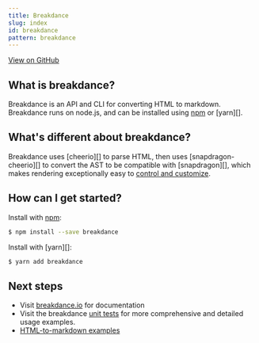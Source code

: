 ```yaml
---
title: Breakdance
slug: index
id: breakdance
pattern: breakdance
---
```


[View on GitHub](https://github.com/{{@site.repository}})

## What is breakdance?

Breakdance is an API and CLI for converting HTML to markdown. Breakdance runs on node.js, and can be installed using [npm](https://www.npmjs.com/) or [yarn][].

## What's different about breakdance?

Breakdance uses [cheerio][] to parse HTML, then uses [snapdragon-cheerio][] to convert the AST to be compatible with [snapdragon][], which makes rendering exceptionally easy to [control and customize](customize.html).

## How can I get started?

Install with [npm](https://www.npmjs.com/):

```sh
$ npm install --save breakdance
```

Install with [yarn][]:

```sh
$ yarn add breakdance
```


## Next steps

- Visit [breakdance.io](https://breakdance.io) for documentation
- Visit the breakdance [unit tests]({{@site.href}}/test) for more comprehensive and detailed usage examples.
- [HTML-to-markdown examples](examples.html)
